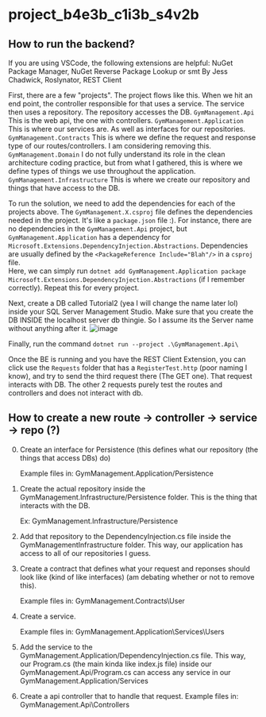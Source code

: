 # project_b4e3b_c1i3b_s4v2b

## How to run the backend? 
If you are using VSCode, the following extensions are helpful: NuGet Package Manager, NuGet Reverse Package Lookup or smt By Jess Chadwick, Roslynator, REST Client

First, there are a few "projects". 
The project flows like this. When we hit an end point, the controller responsible for that uses a service. The service then uses a repository. The repository accesses the DB. 
`GymManagement.Api` This is the web api, the one with controllers. 
`GymManagement.Application` This is where our services are. As well as interfaces for our repositories. 
`GymManagement.Contracts` This is where we define the request and response type of our routes/controllers. I am considering removing this.
`GymManagement.Domain` I do not fully understand its role in the clean architecture coding practice, but from what I gathered, this is where we define types of things we use throughout the application. 
`GymManagement.Infrastructure` This is where we create our repository and things that have access to the DB. 

To run the solution, we need to add the dependencies for each of the projects above. The `GymManagement.X.csproj` file defines the dependencies needed in the project. It's like a `package.json` file :). For instance, there are no dependencies in the `GymManagement.Api` project, but `GymManagement.Application` has a dependency for `Microsoft.Extensions.DependencyInjection.Abstractions`. Dependencies are usually defined by the `<PackageReference Include="Blah"/>` in a `csproj` file.  
Here, we can simply run `dotnet add GymManagement.Application package Microsoft.Extensions.DependencyInjection.Abstractions` (if I remember correctly). Repeat this for every project.  

Next, create a DB called Tutorial2 (yea I will change the name later lol) inside your SQL Server Management Studio. Make sure that you create the DB INSIDE the localhost server db thingie. So I assume its the Server name without anything after it. 
![image](https://media.github.students.cs.ubc.ca/user/7083/files/a0b81534-00dd-4660-8b51-6b8fbcbd91d4)


Finally, run the command
`dotnet run --project .\GymManagement.Api\`

Once the BE is running and you have the REST Client Extension, you can click use the `Requests` folder that has a `RegisterTest.http` (poor naming I know), and try to send the third request there (The GET one). That request interacts with DB. The other 2 requests purely test the routes and controllers and does not interact with db.  

## How to create a new route -> controller -> service -> repo (?) 
0. Create an interface for Persistence (this defines what our repository (the things that access DBs) do)
   
   Example files in: GymManagement.Application/Persistence 
   
1. Create the actual repository inside the GymManagement.Infrastructure/Persistence folder. This is the thing that interacts with the DB.  
   
   Ex: GymManagement.Infrastructure/Persistence
   
2. Add that repository to the DependencyInjection.cs file inside the GymManagementInfrastructure folder. This way, our application has access to all of our repositories    I guess. 
   
3. Create a contract that defines what your request and reponses should look like (kind of like interfaces) (am debating whether or not to remove this). 
   
   Example files in: GymManagement.Contracts\User
   
4. Create a service. 

   Example files in: GymManagement.Application\Services\Users
   
5. Add the service to the GymManagement.Application/DependencyInjection.cs file. This way, our Program.cs (the main kinda like index.js file) inside our                    GymManagement.Api/Program.cs can access any service in our GymManagement.Application/Services

6. Create a api controller that to handle that request. Example files in: GymManagement.Api\Controllers




